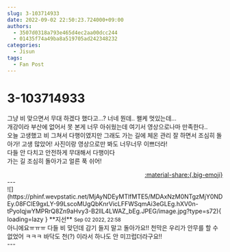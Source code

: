 ```yaml
---
slug: 3-103714933
date: 2022-09-02 22:50:23.724000+09:00
authors:
  - 3507d0318a793e465d4ec2aa00dcc244
  - 01435f74a49ba8a519705ad242348232
categories:
  - Jisun
tags:
  - Fan Post
---
```


# 3-103714933

<div class="post-container" markdown="1">
<div class="content-container md-sidebar__scrollwrap" markdown="1">

그냥 비 맞으면서 무대 하겠다 했다고...? 너네 뭔데.. 왤케 멋있는데...<br>개강이라 부산에 없어서 못 본게 너무 아쉬웠는데 여기서 영상으로나마 만족한다..<br>오늘 고생했고 비 그쳐서 다행이였지만 그래도 가는 길에 체온 관리 잘 하면서 조심히 돌아가! 고생 많았어! 사진이랑 영상으로만 봐도 너무너무 이쁘더라!<br>다들 안 다치고 안전하게 무대해서 다행이다<br>가는 길 조심히 돌아가고 얼른 푹 쉬어!

</div>
</div>

<div style="text-align: right;" markdown="1">
<a href="https://weverse.io/fromis9/fanpost/3-103714933" style="text-align: right;">:material-share:{.big-emoji}</a>
</div>
---

<div class="comments-container md-sidebar__scrollwrap" markdown="1">
<div class="comment" markdown="1">
<div class='id-container' markdown="1">
![](https://phinf.wevpstatic.net/MjAyNDEyMTlfMTE5/MDAxNzM0NTgzMjY0NDEy.08FClE9gxLY-99LscoMUgQbKnrVicLFFWSqmAi3eGLEg.hXV0n-tPyoIqjwYMPRrQ8Zn9aHvy3-B2llL4LWAZ_bEg.JPEG/image.jpg?type=s72){ loading=lazy }
**<span class="artist">지선</span>** <small>Sep 02 2022, 22:58</small><br>
</div>
<div class='comment-body' markdown="1">
아니에요ㅠㅠㅠ 다들 비 맞던데 감기 들지 말고 돌아가요!! 천막은 우리가 안무를 할 수 없었어 ㅋㅋㅋ 바닥도 천(?) 이라서 하나도 안 미끄럽더라구요!!
</div>
</div>
</div>
---
